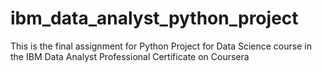 # ibm_data_analyst_python_project
This is the final assignment for Python Project for Data Science course in the IBM Data Analyst Professional Certificate on Coursera
